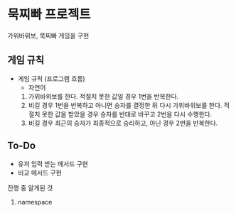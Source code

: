 # 묵찌빠 프로젝트
가위바위보, 묵찌빠 게임을 구현

## 게임 규칙
* 게임 규칙 (프로그램 흐름)
    * 자연어
    1. 가위바위보를 한다. 적절치 못한 값일 경우 1번을 반복한다.
    2. 비길 경우 1번을 반복하고 아니면 승자를 결정한 뒤 다시 가위바위보를 한다. 적절치 못한 값을 받았을 경우 승자를 반대로 바꾸고 2번을 다시 수행한다.
    3. 비길 경우 최근의 승자가 최종적으로 승리하고, 아닌 경우 2번을 반복한다.
    
    
    
## To-Do
* 유저 입력 받는 메서드 구현
* 비교 메서드 구현

진행 중 알게된 것
1. namespace


